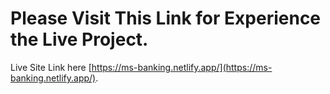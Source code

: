 # Please Visit This Link for Experience the Live Project.

Live Site Link here [https://ms-banking.netlify.app/](https://ms-banking.netlify.app/).